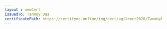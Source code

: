 ```yaml
--- 
layout : newCert 
issuedTo: Tanmoy Das 
certificatePath: https://certifyme.online/img/cert/agilencr2020/TanmoyDas_d367d.png
--- 
```

